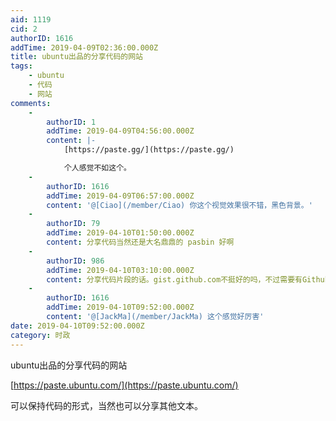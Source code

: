```yaml
---
aid: 1119
cid: 2
authorID: 1616
addTime: 2019-04-09T02:36:00.000Z
title: ubuntu出品的分享代码的网站
tags:
    - ubuntu
    - 代码
    - 网站
comments:
    -
        authorID: 1
        addTime: 2019-04-09T04:56:00.000Z
        content: |-
            [https://paste.gg/](https://paste.gg/)

            个人感觉不如这个。
    -
        authorID: 1616
        addTime: 2019-04-09T06:57:00.000Z
        content: '@[Ciao](/member/Ciao) 你这个视觉效果很不错，黑色背景。'
    -
        authorID: 79
        addTime: 2019-04-10T01:50:00.000Z
        content: 分享代码当然还是大名鼎鼎的 pasbin 好啊
    -
        authorID: 986
        addTime: 2019-04-10T03:10:00.000Z
        content: 分享代码片段的话。gist.github.com不挺好的吗，不过需要有Github账户就是了
    -
        authorID: 1616
        addTime: 2019-04-10T09:52:00.000Z
        content: '@[JackMa](/member/JackMa) 这个感觉好厉害'
date: 2019-04-10T09:52:00.000Z
category: 时政
---
```


ubuntu出品的分享代码的网站

[https://paste.ubuntu.com/](https://paste.ubuntu.com/)

可以保持代码的形式，当然也可以分享其他文本。
